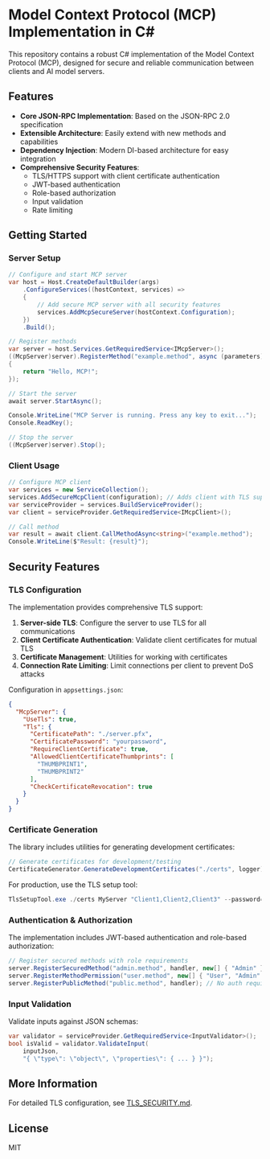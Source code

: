 # Model Context Protocol (MCP) Implementation in C#

This repository contains a robust C# implementation of the Model Context Protocol (MCP), designed for secure and reliable communication between clients and AI model servers.

## Features

- **Core JSON-RPC Implementation**: Based on the JSON-RPC 2.0 specification
- **Extensible Architecture**: Easily extend with new methods and capabilities
- **Dependency Injection**: Modern DI-based architecture for easy integration
- **Comprehensive Security Features**:
  - TLS/HTTPS support with client certificate authentication
  - JWT-based authentication
  - Role-based authorization
  - Input validation
  - Rate limiting

## Getting Started

### Server Setup

```csharp
// Configure and start MCP server
var host = Host.CreateDefaultBuilder(args)
    .ConfigureServices((hostContext, services) =>
    {
        // Add secure MCP server with all security features
        services.AddMcpSecureServer(hostContext.Configuration);
    })
    .Build();

// Register methods
var server = host.Services.GetRequiredService<IMcpServer>();
((McpServer)server).RegisterMethod("example.method", async (parameters) =>
{
    return "Hello, MCP!";
});

// Start the server
await server.StartAsync();

Console.WriteLine("MCP Server is running. Press any key to exit...");
Console.ReadKey();

// Stop the server
((McpServer)server).Stop();
```

### Client Usage

```csharp
// Configure MCP client
var services = new ServiceCollection();
services.AddSecureMcpClient(configuration); // Adds client with TLS support
var serviceProvider = services.BuildServiceProvider();
var client = serviceProvider.GetRequiredService<IMcpClient>();

// Call method
var result = await client.CallMethodAsync<string>("example.method");
Console.WriteLine($"Result: {result}");
```

## Security Features

### TLS Configuration

The implementation provides comprehensive TLS support:

1. **Server-side TLS**: Configure the server to use TLS for all communications
2. **Client Certificate Authentication**: Validate client certificates for mutual TLS
3. **Certificate Management**: Utilities for working with certificates
4. **Connection Rate Limiting**: Limit connections per client to prevent DoS attacks

Configuration in `appsettings.json`:

```json
{
  "McpServer": {
    "UseTls": true,
    "Tls": {
      "CertificatePath": "./server.pfx",
      "CertificatePassword": "yourpassword",
      "RequireClientCertificate": true,
      "AllowedClientCertificateThumbprints": [
        "THUMBPRINT1", 
        "THUMBPRINT2"
      ],
      "CheckCertificateRevocation": true
    }
  }
}
```

### Certificate Generation

The library includes utilities for generating development certificates:

```csharp
// Generate certificates for development/testing
CertificateGenerator.GenerateDevelopmentCertificates("./certs", logger);
```

For production, use the TLS setup tool:

```powershell
TlsSetupTool.exe ./certs MyServer "Client1,Client2,Client3" --password="securePass" --validity=730
```

### Authentication & Authorization

The implementation includes JWT-based authentication and role-based authorization:

```csharp
// Register secured methods with role requirements
server.RegisterSecuredMethod("admin.method", handler, new[] { "Admin" });
server.RegisterMethodPermission("user.method", new[] { "User", "Admin" });
server.RegisterPublicMethod("public.method", handler); // No auth required
```

### Input Validation

Validate inputs against JSON schemas:

```csharp
var validator = serviceProvider.GetRequiredService<InputValidator>();
bool isValid = validator.ValidateInput(
    inputJson, 
    "{ \"type\": \"object\", \"properties\": { ... } }");
```

## More Information

For detailed TLS configuration, see [TLS_SECURITY.md](TLS_SECURITY.md).

## License

MIT
